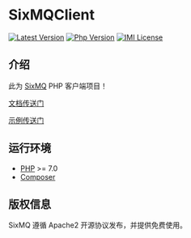 # SixMQClient

[![Latest Version](https://img.shields.io/packagist/v/sixmq/sixmq-client.svg)](https://packagist.org/packages/sixmq/sixmq-client)
[![Php Version](https://img.shields.io/badge/php-%3E=7.0-brightgreen.svg)](https://secure.php.net/)
[![IMI License](https://img.shields.io/github/license/SixMQ/SixMQClient.svg)](https://github.com/SixMQ/SixMQClient/blob/master/LICENSE)

## 介绍

此为 [SixMQ](https://github.com/SixMQ/SixMQ) PHP 客户端项目！

[文档传送门](https://github.com/SixMQ/SixMQ/blob/master/doc/README.md)

[示例传送门](https://github.com/SixMQ/SixMQ/tree/master/examples)

## 运行环境

- [PHP](https://php.net/) >= 7.0
- [Composer](https://getcomposer.org/)

## 版权信息

SixMQ 遵循 Apache2 开源协议发布，并提供免费使用。
